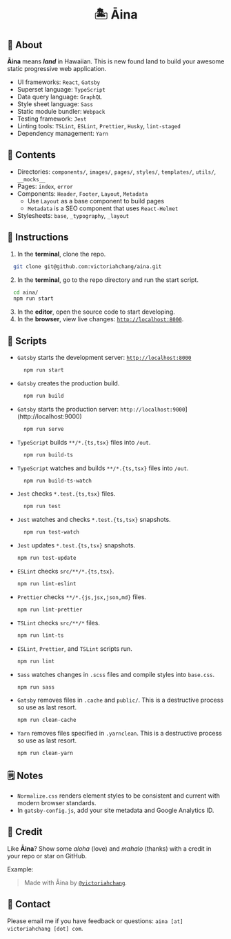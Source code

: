 <h1 align='center'>🏝 Āina</h1>

## 🤔 About

__Āina__ means *__land__* in Hawaiian. This is new found land to build your awesome static progressive web application.

- UI frameworks: `React`, `Gatsby`
- Superset language: `TypeScript`
- Data query language: `GraphQL`
- Style sheet language: `Sass`
- Static module bundler: `Webpack`
- Testing framework: `Jest`
- Linting tools: `TSLint`, `ESLint`, `Prettier`, `Husky`, `lint-staged`
- Dependency management: `Yarn`

## 📖 Contents

- Directories: `components/`, `images/`, `pages/`, `styles/`, `templates/`, `utils/`, `__mocks__`
- Pages: `index`, `error`
- Components: `Header`, `Footer`, `Layout`, `Metadata`
  - Use `Layout` as a base component to build pages
  - `Metadata` is a SEO component that uses `React-Helmet`
- Stylesheets: `base`, `_typography`, `_layout`

## 🤖 Instructions

1. In the __terminal__, clone the repo.
  ```sh
    git clone git@github.com:victoriahchang/aina.git
  ```
2. In the __terminal__, go to the repo directory and run the start script.
  ```sh
    cd aina/
    npm run start
  ```
3. In the __editor__, open the source code to start developing.
4. In the __browser__, view live changes: [`http://localhost:8000`](http://localhost:8000).

## 🚀 Scripts

- `Gatsby` starts the development server: [`http://localhost:8000`](http://localhost:8000)
  ```sh
    npm run start
  ```

- `Gatsby` creates the production build.
  ```sh
    npm run build
  ```

- `Gatsby` starts the production server: `http://localhost:9000`](http://localhost:9000)
  ```sh
    npm run serve
  ```

- `TypeScript` builds `**/*.{ts,tsx}` files into `/out`.
  ```sh
    npm run build-ts
  ```

- `TypeScript` watches and builds `**/*.{ts,tsx}` files into `/out`.
  ```sh
    npm run build-ts-watch
  ```

- `Jest` checks `*.test.{ts,tsx}` files.
  ```sh
    npm run test
  ```

- `Jest` watches and checks `*.test.{ts,tsx}` snapshots.
  ```sh
    npm run test-watch
    ```

- `Jest` updates `*.test.{ts,tsx}` snapshots.
    ```sh
    npm run test-update
    ```

- `ESLint` checks `src/**/*.{ts,tsx}`.
    ```sh
    npm run lint-eslint
    ```

- `Prettier` checks `**/*.{js,jsx,json,md}` files.
    ```sh
    npm run lint-prettier
    ```

- `TSLint` checks `src/**/*` files.
    ```sh
    npm run lint-ts
    ```

- `ESLint`, `Prettier`, and `TSLint` scripts run.
    ```sh
    npm run lint
    ```

- `Sass` watches changes in `.scss` files and compile styles into `base.css`.
    ```sh
    npm run sass
    ```

- `Gatsby` removes files in `.cache` and `public/`. This is a destructive process so use as last resort.
    ```sh
    npm run clean-cache
    ```

- `Yarn` removes files specified in `.yarnclean`. This is a destructive process so use as last resort.
    ```sh
    npm run clean-yarn
    ```

## 🗒 Notes

- `Normalize.css` renders element styles to be consistent and current with modern browser standards.
- In `gatsby-config.js`, add your site metadata and Google Analytics ID.

## 🌟 Credit

Like __Āina__? Show some *aloha* (love) and *mahalo* (thanks) with a credit in your repo or star on GitHub.

Example:
> Made with Āina by [`@victoriahchang`](https://github.com/victoriahchang).


## 💌 Contact

Please email me if you have feedback or questions: `aina [at] victoriahchang [dot] com`.
